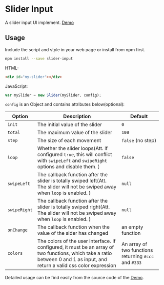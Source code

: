 # Slider Input
A slider input UI implement. [Demo](https://simonmysun.github.io/slider-input/demo/)

## Usage

Include the script and style in your web page or install from npm first.
```bash
npm install --save slider-input
```

HTML: 
```html
<div id="my-slider"></div>
```
JavaScript:
```js
var mySlider = new Slider(mySlider, config);
```
`config` is an Object and contains attributes below(optional):

| Option | Description | Default |
|---|---|---|
| `init` | The initial value of the slider | `0` |
| `total` | The maximum value of the slider | `100` |
| `step` | The size of each movement | `false` (no step) |
| `loop` | Whether the slider loops(Att. If configured `true`, this will conflict with `swipeLeft` and `swipeRight` options and disable them. ) | `false` |
| `swipeLeft` | The callback function after the slider is totally swiped left(Att. The slider will not be swiped away when `loop` is enabled. ) | `null` |
| `swipeRight` | The callback function after the slider is totally swiped right(Att. The slider will not be swiped away when `loop` is enabled. ) | `null` |
| `onChange` | The callback function when the value of the sider has changed | an empty function |
| `colors` | The colors of the user interface. If configured, it must be an array of two functions, which take a ratio between 0 and 1 as input, and return a valid css color expression | An array of two functions returning `#ccc` and `#333` |

Detailed usage can be find easily from the source code of the [Demo](https://simonmysun.github.io/slider/demo/). 
